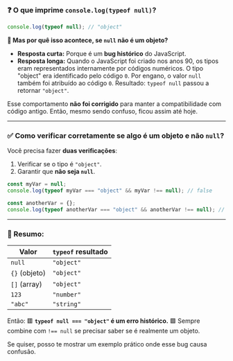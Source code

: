 ### ❓ O que imprime `console.log(typeof null)`?

```javascript
console.log(typeof null); // "object"
```

**🧠 Mas por quê isso acontece, se `null` não é um objeto?**

* **Resposta curta:** Porque é um **bug histórico** do JavaScript.
* **Resposta longa:** Quando o JavaScript foi criado nos anos 90, os tipos eram representados internamente por códigos numéricos. O tipo "object" era identificado pelo código `0`. Por engano, o valor `null` também foi atribuído ao código `0`. Resultado: `typeof null` passou a retornar `"object"`.

Esse comportamento **não foi corrigido** para manter a compatibilidade com código antigo. Então, mesmo sendo confuso, ficou assim até hoje.

---

### ✅ Como verificar corretamente se algo é um objeto e **não** `null`?

Você precisa fazer **duas verificações**:

1. Verificar se o tipo é `"object"`.
2. Garantir que **não seja `null`**.

```javascript
const myVar = null;
console.log(typeof myVar === "object" && myVar !== null); // false

const anotherVar = {};
console.log(typeof anotherVar === "object" && anotherVar !== null); // true
```

---

### 🧩 Resumo:

| Valor         | `typeof` resultado |
| ------------- | ------------------ |
| `null`        | `"object"`         |
| `{}` (objeto) | `"object"`         |
| `[]` (array)  | `"object"`         |
| `123`         | `"number"`         |
| `"abc"`       | `"string"`         |

Então:
🟥 **`typeof null === "object"` é um erro histórico.**
🟩 Sempre combine com `!== null` se precisar saber se é realmente um objeto.

Se quiser, posso te mostrar um exemplo prático onde esse bug causa confusão.
